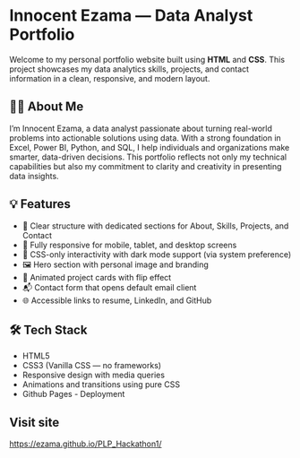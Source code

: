 # Innocent Ezama — Data Analyst Portfolio

Welcome to my personal portfolio website built using **HTML** and **CSS**. This project showcases my data analytics skills, projects, and contact information in a clean, responsive, and modern layout.

## 🧑‍💼 About Me

I’m Innocent Ezama, a data analyst passionate about turning real-world problems into actionable solutions using data. With a strong foundation in Excel, Power BI, Python, and SQL, I help individuals and organizations make smarter, data-driven decisions. This portfolio reflects not only my technical capabilities but also my commitment to clarity and creativity in presenting data insights.

## 💡 Features

- 🎯 Clear structure with dedicated sections for About, Skills, Projects, and Contact
- 📱 Fully responsive for mobile, tablet, and desktop screens
- 🎨 CSS-only interactivity with dark mode support (via system preference)
- 🖼️ Hero section with personal image and branding
- 🔄 Animated project cards with flip effect
- 📬 Contact form that opens default email client
- 🌐 Accessible links to resume, LinkedIn, and GitHub

## 🛠️ Tech Stack

- HTML5
- CSS3 (Vanilla CSS — no frameworks)
- Responsive design with media queries
- Animations and transitions using pure CSS
- Github Pages - Deployment

## Visit site

https://ezama.github.io/PLP_Hackathon1/
